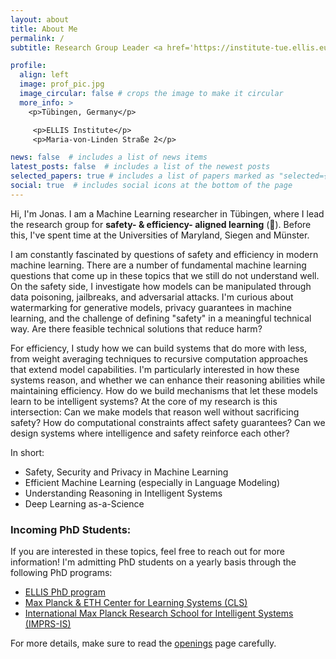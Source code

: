 ```yaml
---
layout: about
title: About Me
permalink: /
subtitle: Research Group Leader <a href='https://institute-tue.ellis.eu/'>ELLIS Institute</a> &  <a href='https://is.mpg.de/'>Max-Planck Institute for Intelligent Systems</a> <br> <a href='https://tuebingen.ai/'>Tübingen AI Center</a>, Germany

profile:
  align: left
  image: prof_pic.jpg
  image_circular: false # crops the image to make it circular
  more_info: >
    <p>Tübingen, Germany</p>

     <p>ELLIS Institute</p>
     <p>Maria-von-Linden Straße 2</p>

news: false  # includes a list of news items
latest_posts: false  # includes a list of the newest posts
selected_papers: true # includes a list of papers marked as "selected={true}"
social: true  # includes social icons at the bottom of the page
---
```


Hi, I'm Jonas. I am a Machine Learning researcher in Tübingen, where I lead the research group for **safety- & efficiency- aligned learning** (🦭). Before this, I've spent time at the Universities of Maryland, Siegen and Münster.

I am constantly fascinated by questions of safety and efficiency in modern machine learning. There are a number of fundamental machine learning questions that come up in these topics that we still do not understand well.
On the safety side, I investigate how models can be manipulated through data poisoning, jailbreaks, and adversarial attacks. I'm curious about watermarking for generative models, privacy guarantees in machine learning, and the challenge of defining "safety" in a meaningful technical way. Are there feasible technical solutions that reduce harm?

For efficiency, I study how we can build systems that do more with less, from weight averaging techniques to recursive computation approaches that extend model capabilities. I'm particularly interested in how these systems reason, and whether we can enhance their reasoning abilities while maintaining efficiency. How do we build mechanisms that let these models learn to be intelligent systems?
At the core of my research is this intersection: Can we make models that reason well without sacrificing safety? How do computational constraints affect safety guarantees? Can we design systems where intelligence and safety reinforce each other?

In short:
* Safety, Security and Privacy in Machine Learning
* Efficient Machine Learning (especially in Language Modeling)
* Understanding Reasoning in Intelligent Systems
* Deep Learning as-a-Science


###  Incoming PhD Students:

If you are interested in these topics, feel free to reach out for more information! I'm admitting PhD students on a yearly basis through the following PhD programs:
* [ELLIS PhD program](https://ellis.eu/phd-postdoc)
* [Max Planck & ETH Center for Learning Systems (CLS)](https://learning-systems.org/)
* [International Max Planck Research School for Intelligent Systems (IMPRS-IS)](https://imprs.is.mpg.de/)

For more details, make sure to read the [openings](openings) page carefully.
